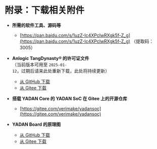 # 附录：下载相关附件  
  
+ **所需的软件工具、源码等**  
  + [https://pan.baidu.com/s/1uzZ-Ic4XPclwRXgk5f-Z_g](https://pan.baidu.com/s/1uzZ-Ic4XPclwRXgk5f-Z_g) （提取码：3005）  
  
+ **Anlogic TangDynasty® 的许可证文件**  
  （当前版本可用至 `2025-01-12`，过期后请来此处重新下载，此处将持续更新）  
  + [从 GitHub 下载](https://github.com/CSY-tvgo/YADAN-Docs/blob/main/docs/source/attachments/Anlogic.lic)  
  + [从 Gitee 下载](https://gitee.com/verimaker/yadan-board/blob/master/software/license/Anlogic.lic)  
  
+ **搭载 YADAN Core 的 YADAN SoC 在 Gitee 上的开源仓库**  
  + [https://gitee.com/verimake/yadansoc](https://gitee.com/verimake/yadansoc)  
  
+ **YADAN Board 的原理图**  
  + [从 GitHub 下载](https://github.com/CSY-tvgo/YADAN-Docs/blob/main/docs/source/attachments/Schematic_YADAN_v1_0_1_20211228_B.pdf)  
  + [从 Gitee 下载](https://gitee.com/verimaker/yadan-board/blob/master/Schematic_YADAN_v1_0_1_20211228_B.pdf)  
  
